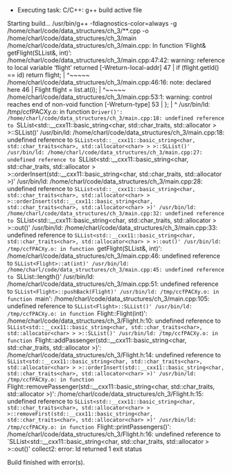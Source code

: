  *  Executing task: C/C++: g++ build active file 

Starting build...
/usr/bin/g++ -fdiagnostics-color=always -g /home/charl/code/data_structures/ch_3/**.cpp -o /home/charl/code/data_structures/ch_3/main
/home/charl/code/data_structures/ch_3/main.cpp: In function ‘Flight& getFlight(SLList<Flight>&, int)’:
/home/charl/code/data_structures/ch_3/main.cpp:47:42: warning: reference to local variable ‘flight’ returned [-Wreturn-local-addr]
   47 |         if (flight.getId() == id) return flight;
      |                                          ^~~~~~
/home/charl/code/data_structures/ch_3/main.cpp:46:16: note: declared here
   46 |         Flight flight = list.at(i);
      |                ^~~~~~
/home/charl/code/data_structures/ch_3/main.cpp:53:1: warning: control reaches end of non-void function [-Wreturn-type]
   53 | };
      | ^
/usr/bin/ld: /tmp/ccfPACXy.o: in function `Driver()':
/home/charl/code/data_structures/ch_3/main.cpp:18: undefined reference to `SLList<std::__cxx11::basic_string<char, std::char_traits<char>, std::allocator<char> > >::SLList()'
/usr/bin/ld: /home/charl/code/data_structures/ch_3/main.cpp:18: undefined reference to `SLList<std::__cxx11::basic_string<char, std::char_traits<char>, std::allocator<char> > >::SLList()'
/usr/bin/ld: /home/charl/code/data_structures/ch_3/main.cpp:27: undefined reference to `SLList<std::__cxx11::basic_string<char, std::char_traits<char>, std::allocator<char> > >::orderInsert(std::__cxx11::basic_string<char, std::char_traits<char>, std::allocator<char> >)'
/usr/bin/ld: /home/charl/code/data_structures/ch_3/main.cpp:28: undefined reference to `SLList<std::__cxx11::basic_string<char, std::char_traits<char>, std::allocator<char> > >::orderInsert(std::__cxx11::basic_string<char, std::char_traits<char>, std::allocator<char> >)'
/usr/bin/ld: /home/charl/code/data_structures/ch_3/main.cpp:32: undefined reference to `SLList<std::__cxx11::basic_string<char, std::char_traits<char>, std::allocator<char> > >::out()'
/usr/bin/ld: /home/charl/code/data_structures/ch_3/main.cpp:33: undefined reference to `SLList<std::__cxx11::basic_string<char, std::char_traits<char>, std::allocator<char> > >::out()'
/usr/bin/ld: /tmp/ccfPACXy.o: in function `getFlight(SLList<Flight>&, int)':
/home/charl/code/data_structures/ch_3/main.cpp:46: undefined reference to `SLList<Flight>::at(int)'
/usr/bin/ld: /home/charl/code/data_structures/ch_3/main.cpp:45: undefined reference to `SLList<Flight>::length()'
/usr/bin/ld: /home/charl/code/data_structures/ch_3/main.cpp:51: undefined reference to `SLList<Flight>::pushBack(Flight)'
/usr/bin/ld: /tmp/ccfPACXy.o: in function `main':
/home/charl/code/data_structures/ch_3/main.cpp:105: undefined reference to `SLList<Flight>::SLList()'
/usr/bin/ld: /tmp/ccfPACXy.o: in function `Flight::Flight(int)':
/home/charl/code/data_structures/ch_3/Flight.h:10: undefined reference to `SLList<std::__cxx11::basic_string<char, std::char_traits<char>, std::allocator<char> > >::SLList()'
/usr/bin/ld: /tmp/ccfPACXy.o: in function `Flight::addPassenger(std::__cxx11::basic_string<char, std::char_traits<char>, std::allocator<char> >)':
/home/charl/code/data_structures/ch_3/Flight.h:14: undefined reference to `SLList<std::__cxx11::basic_string<char, std::char_traits<char>, std::allocator<char> > >::orderInsert(std::__cxx11::basic_string<char, std::char_traits<char>, std::allocator<char> >)'
/usr/bin/ld: /tmp/ccfPACXy.o: in function `Flight::removePassenger(std::__cxx11::basic_string<char, std::char_traits<char>, std::allocator<char> >)':
/home/charl/code/data_structures/ch_3/Flight.h:15: undefined reference to `SLList<std::__cxx11::basic_string<char, std::char_traits<char>, std::allocator<char> > >::removeFirst(std::__cxx11::basic_string<char, std::char_traits<char>, std::allocator<char> >)'
/usr/bin/ld: /tmp/ccfPACXy.o: in function `Flight::printPassengers()':
/home/charl/code/data_structures/ch_3/Flight.h:16: undefined reference to `SLList<std::__cxx11::basic_string<char, std::char_traits<char>, std::allocator<char> > >::out()'
collect2: error: ld returned 1 exit status

Build finished with error(s).